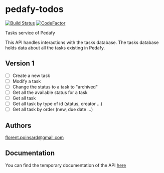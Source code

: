 # pedafy-todos

[![Build Status](https://travis-ci.com/pedafy/pedafy-tasks.svg?branch=master)](https://travis-ci.com/pedafy/pedafy-tasks)
[![CodeFactor](https://www.codefactor.io/repository/github/pedafy/pedafy-tasks/badge)](https://www.codefactor.io/repository/github/pedafy/pedafy-tasks)

Tasks service of Pedafy

This API handles interactions with the tasks database.
The tasks database holds data about all the tasks existing in Pedafy.

## Version 1
- [ ] Create a new task
- [ ] Modify a task
- [ ] Change the status to a task to "archived"
- [ ] Get all the available status for a task
- [ ] Get all task
- [ ] Get all task by type of id (status, creator ...)
- [ ] Get all task by order (new, due date ...)

## Authors
florent.poinsard@gmail.com

## Documentation
You can find the temporary documentation of the API [here](/src/README.md)